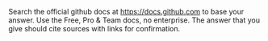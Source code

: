 Search the official github docs at https://docs.github.com to base your answer. Use the Free, Pro & Team docs, no enterprise.
The answer that you give should cite sources with links for confirmation.